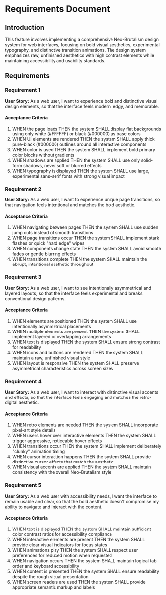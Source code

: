 # Requirements Document

## Introduction

This feature involves implementing a comprehensive Neo-Brutalism design system for web interfaces, focusing on bold visual aesthetics, experimental typography, and distinctive transition animations. The design system emphasizes raw, unfinished aesthetics with high contrast elements while maintaining accessibility and usability standards.

## Requirements

### Requirement 1

**User Story:** As a web user, I want to experience bold and distinctive visual design elements, so that the interface feels modern, edgy, and memorable.

#### Acceptance Criteria

1. WHEN the page loads THEN the system SHALL display flat backgrounds using only white (#FFFFFF) or black (#000000) as base colors
2. WHEN UI elements are rendered THEN the system SHALL apply thick pure-black (#000000) outlines around all interactive components
3. WHEN color is used THEN the system SHALL implement bold primary color blocks without gradients
4. WHEN shadows are applied THEN the system SHALL use only solid-form shadows, never soft or blurred effects
5. WHEN typography is displayed THEN the system SHALL use large, experimental sans-serif fonts with strong visual impact

### Requirement 2

**User Story:** As a web user, I want to experience unique page transitions, so that navigation feels intentional and matches the bold aesthetic.

#### Acceptance Criteria

1. WHEN navigating between pages THEN the system SHALL use sudden jump cuts instead of smooth transitions
2. WHEN page transitions occur THEN the system SHALL implement stark flashes or quick "hard edge" wipes
3. WHEN components change state THEN the system SHALL avoid smooth fades or gentle blurring effects
4. WHEN transitions complete THEN the system SHALL maintain the abrupt, intentional aesthetic throughout

### Requirement 3

**User Story:** As a web user, I want to see intentionally asymmetrical and layered layouts, so that the interface feels experimental and breaks conventional design patterns.

#### Acceptance Criteria

1. WHEN elements are positioned THEN the system SHALL use intentionally asymmetrical placements
2. WHEN multiple elements are present THEN the system SHALL implement layered or overlapping arrangements
3. WHEN text is displayed THEN the system SHALL ensure strong contrast for readability
4. WHEN icons and buttons are rendered THEN the system SHALL maintain a raw, unfinished visual style
5. WHEN layout is responsive THEN the system SHALL preserve asymmetrical characteristics across screen sizes

### Requirement 4

**User Story:** As a web user, I want to interact with distinctive visual accents and effects, so that the interface feels engaging and matches the retro-digital aesthetic.

#### Acceptance Criteria

1. WHEN retro elements are needed THEN the system SHALL incorporate pixel-art style details
2. WHEN users hover over interactive elements THEN the system SHALL trigger aggressive, noticeable hover effects
3. WHEN transitions occur THEN the system SHALL implement deliberately "clunky" animation timing
4. WHEN cursor interaction happens THEN the system SHALL provide distinctive cursor effects that match the aesthetic
5. WHEN visual accents are applied THEN the system SHALL maintain consistency with the overall Neo-Brutalism style

### Requirement 5

**User Story:** As a web user with accessibility needs, I want the interface to remain usable and clear, so that the bold aesthetic doesn't compromise my ability to navigate and interact with the content.

#### Acceptance Criteria

1. WHEN text is displayed THEN the system SHALL maintain sufficient color contrast ratios for accessibility compliance
2. WHEN interactive elements are present THEN the system SHALL provide clear visual indicators for focus states
3. WHEN animations play THEN the system SHALL respect user preferences for reduced motion when requested
4. WHEN navigation occurs THEN the system SHALL maintain logical tab order and keyboard accessibility
5. WHEN content is presented THEN the system SHALL ensure readability despite the rough visual presentation
6. WHEN screen readers are used THEN the system SHALL provide appropriate semantic markup and labels